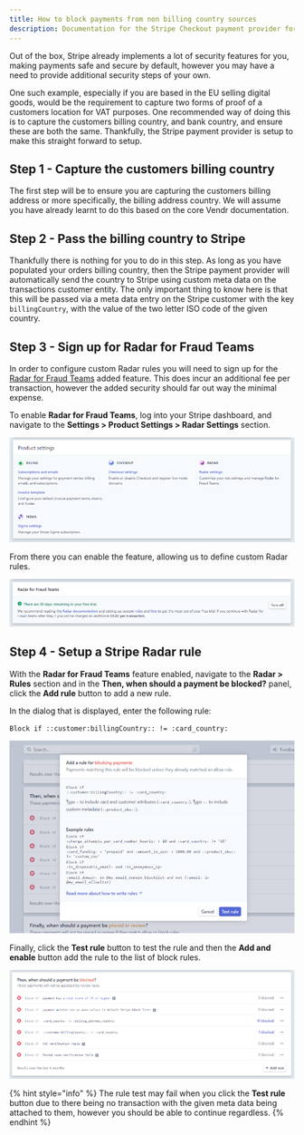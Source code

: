 ```yaml
---
title: How to block payments from non billing country sources
description: Documentation for the Stripe Checkout payment provider for Vendr, the eCommerce solution for Umbraco v8+
---
```


Out of the box, Stripe already implements a lot of security features for you, making payments safe and secure by default, however you may have a need to provide additional security steps of your own. 

One such example, especially if you are based in the EU selling digital goods, would be the requirement to capture two forms of proof of a customers location for VAT purposes. One recommended way of doing this is to capture the customers billing country, and bank country, and ensure these are both the same. Thankfully, the Stripe payment provider is setup to make this straight forward to setup.

## Step 1 - Capture the customers billing country

The first step will be to ensure you are capturing the customers billing address or more specifically, the billing address country. We will assume you have already learnt to do this based on the core Vendr documentation.

## Step 2 - Pass the billing country to Stripe

Thankfully there is nothing for you to do in this step. As long as you have populated your orders billing country, then the Stripe payment provider will automatically send the country to Stripe using custom meta data on the transactions customer entity. The only important thing to know here is that this will be passed via a meta data entry on the Stripe customer with the key `billingCountry`, with the value of the two letter ISO code of the given country.

## Step 3 - Sign up for Radar for Fraud Teams

In order to configure custom Radar rules you will need to sign up for the [Radar for Fraud Teams](https://stripe.com/gb/radar/fraud-teams) added feature. This does incur an additional fee per transaction, however the added security should far out way the minimal expense.

To enable **Radar for Fraud Teams**, log into your Stripe dashboard, and navigate to the **Settings > Product Settings > Radar Settings** section.

![Stripe Product Settings](../../media/stripe/stripe_product_settings.png)

From there you can enable the feature, allowing us to define custom Radar rules.

![Stripe Radar for Fraud Teams Setting](../../media/stripe/stripe_radar_for_fraud_teams.png)

## Step 4 - Setup a Stripe Radar rule

With the **Radar for Fraud Teams** feature enabled, navigate to the **Radar > Rules** section and in the **Then, when should a payment be blocked?** panel, click the **Add rule** button to add a new rule.

In the dialog that is displayed, enter the following rule:

```
Block if ::customer:billingCountry:: != :card_country:
```

![Stripe Radar for Fraud Teams Setting](../../media/stripe/stripe_block_country_rule2.png)

Finally, click the **Test rule** button to test the rule and then the **Add and enable** button add the rule to the list of block rules.

![Stripe Radar blocking rules](../../media/stripe/stripe_block_rules2.png)

{% hint style="info" %}
The rule test may fail when you click the **Test rule** button due to there being no transaction with the given meta data being attached to them, however you should be able to continue regardless.
{% endhint %}